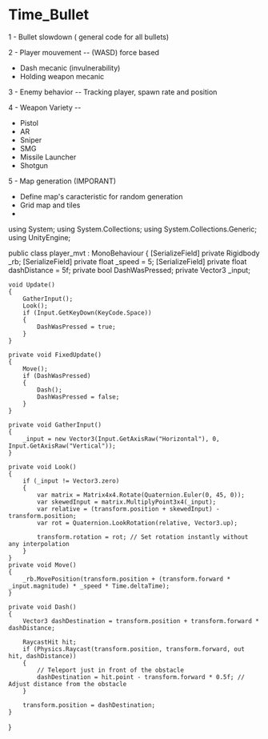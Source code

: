 # Time_Bullet

1 - Bullet slowdown ( general code for all bullets)    

2 - Player mouvement -- (WASD) force based      
+ Dash mecanic (invulnerability)    
+ Holding weapon mecanic

3 - Enemy behavior -- Tracking player, spawn rate and position    

4 - Weapon Variety --    
+ Pistol   
+ AR   
+ Sniper    
+ SMG    
+ Missile Launcher    
+ Shotgun     

5 - Map generation (IMPORANT)     
- Define map's caracteristic for random generation
- Grid map and tiles
- 



using System;
using System.Collections;
using System.Collections.Generic;
using UnityEngine;

public class player_mvt : MonoBehaviour
{
    [SerializeField] private Rigidbody _rb;
    [SerializeField] private float _speed = 5;
    [SerializeField] private float dashDistance = 5f;
    private bool DashWasPressed;
    private Vector3 _input;
    

    void Update()
    {
        GatherInput();
        Look();
        if (Input.GetKeyDown(KeyCode.Space))
        {
            DashWasPressed = true;
        }
    }

    private void FixedUpdate()
    {
        Move();
        if (DashWasPressed)
        {
            Dash();
            DashWasPressed = false;
        }
    }

    private void GatherInput()
    {
        _input = new Vector3(Input.GetAxisRaw("Horizontal"), 0, Input.GetAxisRaw("Vertical"));
    }

    private void Look()
    {
        if (_input != Vector3.zero)
        {
            var matrix = Matrix4x4.Rotate(Quaternion.Euler(0, 45, 0));
            var skewedInput = matrix.MultiplyPoint3x4(_input);
            var relative = (transform.position + skewedInput) - transform.position;
            var rot = Quaternion.LookRotation(relative, Vector3.up);

            transform.rotation = rot; // Set rotation instantly without any interpolation
        }
    }
    private void Move()
    {
        _rb.MovePosition(transform.position + (transform.forward * _input.magnitude) * _speed * Time.deltaTime);
    }

    private void Dash()
    {
        Vector3 dashDestination = transform.position + transform.forward * dashDistance;

        RaycastHit hit;
        if (Physics.Raycast(transform.position, transform.forward, out hit, dashDistance))
        {
            // Teleport just in front of the obstacle
            dashDestination = hit.point - transform.forward * 0.5f; // Adjust distance from the obstacle
        }

        transform.position = dashDestination;
    }
}
